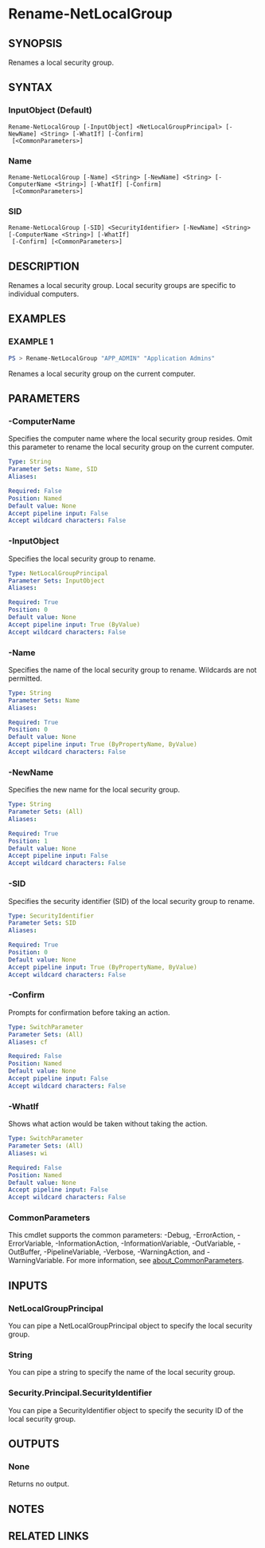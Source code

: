 ﻿---
external help file: NetAccounts-help.xml
Module Name: NetAccounts
schema: 2.0.0
---

# Rename-NetLocalGroup

## SYNOPSIS
Renames a local security group.

## SYNTAX

### InputObject (Default)
```
Rename-NetLocalGroup [-InputObject] <NetLocalGroupPrincipal> [-NewName] <String> [-WhatIf] [-Confirm]
 [<CommonParameters>]
```

### Name
```
Rename-NetLocalGroup [-Name] <String> [-NewName] <String> [-ComputerName <String>] [-WhatIf] [-Confirm]
 [<CommonParameters>]
```

### SID
```
Rename-NetLocalGroup [-SID] <SecurityIdentifier> [-NewName] <String> [-ComputerName <String>] [-WhatIf]
 [-Confirm] [<CommonParameters>]
```

## DESCRIPTION
Renames a local security group.
Local security groups are specific to individual computers.

## EXAMPLES

### EXAMPLE 1
```powershell
PS > Rename-NetLocalGroup "APP_ADMIN" "Application Admins"
```

Renames a local security group on the current computer.

## PARAMETERS

### -ComputerName
Specifies the computer name where the local security group resides.
Omit this parameter to rename the local security group on the current computer.

```yaml
Type: String
Parameter Sets: Name, SID
Aliases:

Required: False
Position: Named
Default value: None
Accept pipeline input: False
Accept wildcard characters: False
```

### -InputObject
Specifies the local security group to rename.

```yaml
Type: NetLocalGroupPrincipal
Parameter Sets: InputObject
Aliases:

Required: True
Position: 0
Default value: None
Accept pipeline input: True (ByValue)
Accept wildcard characters: False
```

### -Name
Specifies the name of the local security group to rename.
Wildcards are not permitted.

```yaml
Type: String
Parameter Sets: Name
Aliases:

Required: True
Position: 0
Default value: None
Accept pipeline input: True (ByPropertyName, ByValue)
Accept wildcard characters: False
```

### -NewName
Specifies the new name for the local security group.

```yaml
Type: String
Parameter Sets: (All)
Aliases:

Required: True
Position: 1
Default value: None
Accept pipeline input: False
Accept wildcard characters: False
```

### -SID
Specifies the security identifier (SID) of the local security group to rename.

```yaml
Type: SecurityIdentifier
Parameter Sets: SID
Aliases:

Required: True
Position: 0
Default value: None
Accept pipeline input: True (ByPropertyName, ByValue)
Accept wildcard characters: False
```

### -Confirm
Prompts for confirmation before taking an action.

```yaml
Type: SwitchParameter
Parameter Sets: (All)
Aliases: cf

Required: False
Position: Named
Default value: None
Accept pipeline input: False
Accept wildcard characters: False
```

### -WhatIf
Shows what action would be taken without taking the action.

```yaml
Type: SwitchParameter
Parameter Sets: (All)
Aliases: wi

Required: False
Position: Named
Default value: None
Accept pipeline input: False
Accept wildcard characters: False
```

### CommonParameters
This cmdlet supports the common parameters: -Debug, -ErrorAction, -ErrorVariable, -InformationAction, -InformationVariable, -OutVariable, -OutBuffer, -PipelineVariable, -Verbose, -WarningAction, and -WarningVariable. For more information, see [about_CommonParameters](http://go.microsoft.com/fwlink/?LinkID=113216).

## INPUTS

### NetLocalGroupPrincipal
You can pipe a NetLocalGroupPrincipal object to specify the local security group.

### String
You can pipe a string to specify the name of the local security group.

### Security.Principal.SecurityIdentifier
You can pipe a SecurityIdentifier object to specify the security ID of the local security group.

## OUTPUTS

### None
Returns no output.

## NOTES

## RELATED LINKS

